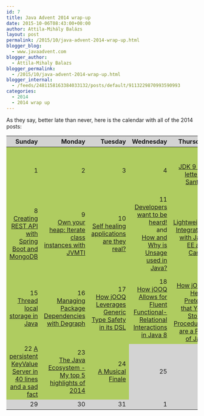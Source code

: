 ```yaml
---
id: 7
title: Java Advent 2014 wrap-up
date: 2015-10-06T08:43:00+00:00
author: Attila-Mihály Balázs
layout: post
permalink: /2015/10/java-advent-2014-wrap-up.html
blogger_blog:
  - www.javaadvent.com
blogger_author:
  - Attila-Mihaly Balazs
blogger_permalink:
  - /2015/10/java-advent-2014-wrap-up.html
blogger_internal:
  - /feeds/2481158163384033132/posts/default/9113229870993590993
categories:
  - 2014
  - 2014 wrap up
---
```

<p>As they say, better late than never, here is the calendar with all of the 2014 posts:</p> <!-- generated by http://javascript.about.com/library/blcalgen.htm --><table style="width: 100%; text-align: right; background-color: lightgrey;"><thead><tr><th>Sunday</th><th>Monday</th><th>Tuesday</th><th>Wednesday</th><th>Thursday</th><th>Friday</th><th>Saturday</th></tr></thead><tbody><tr></tr><tr><td bgcolor="#AFCC6">1</td><td bgcolor="#AFCC6">2</td><td bgcolor="#AFCC6">3</td><td bgcolor="#AFCC6">4</td><td bgcolor="#AFCC6">5 <br/><a href="http://www.javaadvent.com/2014/12/jdk-9-a-letter-to-santa/">JDK 9 - a letter to Santa?!</a></td><td bgcolor="#AFCC6">6 <br/> <a href="http://www.javaadvent.com/2014/12/recompiling-the-java-runtime-library-with-debug-symbols/"> Recompiling java runtime library with debug symbols</a></td><td bgcolor="#AFCC6">7 <br/> <a href="http://www.javaadvent.com/2014/12/mutation-testing-in-java-with-pit-and-gradle/">Mutation testing in java with PIT and gradle</a></td></tr><tr><td bgcolor="#AFCC6">8 <br/> <a href="http://www.javaadvent.com/2014/12/creating-a-rest-api-with-spring-boot-and-mongodb/"> Creating REST API with Spring Boot and MongoDB</a></td><td bgcolor="#AFCC6">9 <br/> <a href="http://www.javaadvent.com/2014/12/own-your-heap-iterate-class-instances-with-jvmti/">Own your heap: Iterate class instances with JVMTI</a></td><td bgcolor="#AFCC6">10 <br/> <a href="http://www.javaadvent.com/2014/12/self-healing-applications-are-they-real/"> Self healing applications are they real?</a></td><td bgcolor="#AFCC6">11 <br/><a href="http://www.javaadvent.com/2014/12/developers-want-to-be-heard/"> Developers want to be heard!</a> <br/>  and <br/><a href="http://www.javaadvent.com/2014/12/how-and-why-is-unsafe-used-in-java/"> How and Why is Unsage used in Java? </a></td><td bgcolor="#AFCC6">12 <br/> <a href="http://www.javaadvent.com/2014/12/lightweight-integration-with-java-ee-and-camel/"> Lightweight Integration with Java EE and Camel</a></td><td bgcolor="#AFCC6">13 <br/><a href="http://www.javaadvent.com/2014/12/a-serpentine-path-to-music/"> A serpentine path to music</a></td><td bgcolor="#AFCC6">14 <br/> <a href="http://www.javaadvent.com/2014/12/cms-pipelines-for-netrexx-on-the-jvm/"> CMS pipelines for NetRexx on JVM</a></td></tr><tr><td bgcolor="#AFCC6">15 <br/> <a href="http://www.javaadvent.com/2014/12/thread-local-storage-in-java/">Thread local storage in Java</a></td><td bgcolor="#AFCC6">16 <br/> <a href="http://www.javaadvent.com/2014/12/managing-package-dependencies-with-degraph/"> Managing Package Dependencies with Degraph</a></td><td bgcolor="#AFCC6">17 <br/> <a href="http://www.javaadvent.com/2014/12/how-jooq-leverages-generic-type-safety-in-its-dsl/">How jOOQ Leverages Generic Type Safety in its DSL</a></td><td bgcolor="#AFCC6">18 <br/> <a href="http://www.javaadvent.com/2014/12/how-jooq-allows-for-fluent-functional-relational-interactions-in-java-8/"> How jOOQ Allows for Fluent Functional-Relational Interactions in Java 8</a></td><td bgcolor="#AFCC6">19 <br/> <a href="http://www.javaadvent.com/2014/12/how-jooq-helps-pretend-that-your-stored-procedures-are-a-part-of-java/">How jOOQ Helps Pretend that Your Stored Procedures are a Part of Java</a></td><td bgcolor="#AFCC6">20 <br/> <a href="http://www.javaadvent.com/2014/12/how-is-java-jvm-built-adopt-openjdk-is-your-answer/">How is Java/JVM built? Adopt OpenJDK is your answer!</a></td><td bgcolor="#AFCC6">21 <br/><a href="http://www.javaadvent.com/2014/12/doing-microservices-with-micro-infra.html#more"> Doing microservices with micro-infra</a></td></tr><tr><td bgcolor="#AFCC6">22 <a href="http://www.javaadvent.com/2014/12/a-persistent-keyvalue-server-in-40-lines-and-a-sad-fact/">A persistent KeyValue Server in 40 lines and a sad fact</a></td><td bgcolor="#AFCC6">23 <br/> <a href="http://www.javaadvent.com/2014/12/the-java-ecosystem-my-top-5-highlights-of-2014/"> The Java Ecosystem - My top 5 highlights of 2014</a></td><td bgcolor="#AFCC6">24<br/> <a href="http://www.javaadvent.com/2014/12/a-musical-finale/"> A Musical Finale</a></td><td>25</td><td>26</td><td>27</td><td>28</td></tr><tr><td>29</td><td>30</td><td>31</td><td>1</td><td>2</td><td>3</td><td>4</td></tr></tbody></table>